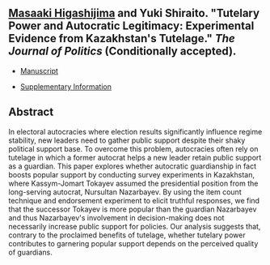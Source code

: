 ## [Masaaki Higashijima](https://masaakihigashijima.com/) and Yuki Shiraito. "Tutelary Power and Autocratic Legitimacy: Experimental Evidence from Kazakhstan's Tutelage." _The Journal of Politics_ (Conditionally accepted).

- [Manuscript](../files/tutelary.pdf)

- [Supplementary Information](../files/tutelary_si.pdf)

## Abstract
In electoral autocracies where election results significantly influence regime stability, new leaders need to gather public support despite their shaky political support base. To overcome this problem, autocracies often rely on tutelage in which a former autocrat helps a new leader retain public support as a guardian. This paper explores whether autocratic guardianship in fact boosts popular support by conducting survey experiments in Kazakhstan, where Kassym-Jomart Tokayev assumed the presidential position from the long-serving autocrat, Nursultan Nazarbayev. By using the item count technique and endorsement experiment to elicit truthful responses, we find that the successor Tokayev is more popular than the guardian Nazarbayev and thus Nazarbayev's involvement in decision-making does not necessarily increase public support for policies. Our analysis suggests that, contrary to the proclaimed benefits of tutelage, whether tutelary power contributes to garnering popular support depends on the perceived quality of guardians.
